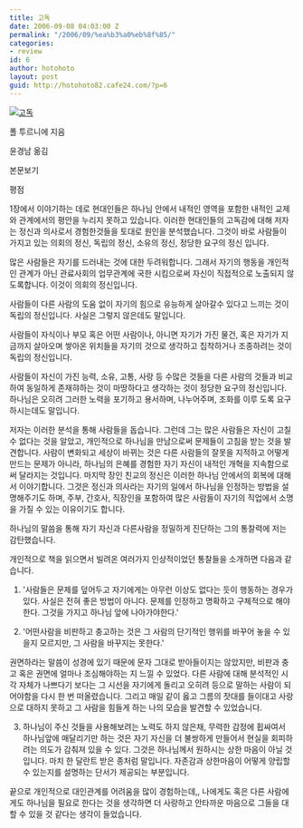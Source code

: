 ```yaml
---
title: 고독
date: 2006-09-08 04:03:00 Z
permalink: "/2006/09/%ea%b3%a0%eb%8f%85/"
categories:
- review
id: 6
author: hotohoto
layout: post
guid: http://hotohoto82.cafe24.com/?p=6
---
```


![](http://bookimg.naver.com/coverimg/libro/book_img/2816/0100004649646_03.jpg)[고독](http://book.naver.com/bookdb/book_detail.php?bid=125656)

폴 투르니에 지음

윤경남 옮김

본문보기

평점

1장에서 이야기하는 데로 현대인들은 하나님 안에서 내적인 영역을 포함한 내적인 교제와 관계에서의 평안을 누리지 못하고 있습니다. 이러한 현대인들의 고독감에 대해 저자는 정신과 의사로서 경험한것들을 토대로 원인을 분석했습니다. 그것이 바로 사람들이 가지고 있는 의회의 정신, 독립의 정신, 소유의 정신, 정당한 요구의 정신 입니다.

많은 사람들은 자기를 드러내는 것에 대한 두려워합니다. 그래서 자기의 행동을 개인적인 관계가 아닌 관료사회의 업무관계에 국한 시킴으로써 자신이 직접적으로 노출되지 않도록합니다. 이것이 의회의 정신입니다.

사람들이 다른 사람의 도움 없이 자기의 힘으로 유능하게 살아갈수 있다고 느끼는 것이 독립의 정신입니다. 사실은 그렇지 않은데도 말입니다.

사람들이 자식이나 부모 혹은 어떤 사람이나, 아니면 자기가 가진 물건, 혹은 자기가 지금까지 살아오며 쌓아온 위치들을 자기의 것으로 생각하고 집착하거나 조종하려는 것이 독립의 정신입니다.

사람들이 자신이 가진 능력, 소유, 고통, 사랑 등 수많은 것들을 다른 사람의 것들과 비교하여 동일하게 존재햐하는 것이 마땅하다고 생각하는 것이 정당한 요구의 정신입니다. 하나님은 오히려 그러한 노력을 포기하고 용서하며, 나누어주며, 조화를 이루 도록 요구하시는데도 말입니다.

저자는 이러한 분석을 통해 사람들을 돕습니다. 그런데 그는 많은 사람들은 자신이 고칠 수 없다는 것을 알았고, 개인적으로 하나님을 만남으로써 문제들이 고침을 받는 것을 발견합니다. 사람이 변화되고 세상이 바뀌는 것은 다른 사람들의 잘못을 지적하고 어떻게 만드는 문제가 아니라, 하나님의 은혜를 경험한 자기 자신이 내적인 개혁을 지속함으로써 달라지는 것입니다. 마지막 장인 친교의 정신은 이러한 하나님 안에서의 회복에 대해서 이야기합니다. 그것은 정신과 의사라는 자기의 일에서 하나님을 인정하는 방법을 설명해주기도 하며, 주부, 간호사, 직장인을 포함하여 많은 사람들이 자기의 직업에서 소명을 가질 수 있는 이유이기도 합니다.

하나님의 말씀을 통해 자기 자신과 다른사람을 정밀하게 진단하는 그의 통찰력에 저는 감탄했습니다.

개인적으로 책을 읽으면서 빌려온 여러가지 인상적이었던 통찰들을 소개하면 다음과 같습니다.

1) '사람들은 문제를 덮어두고 자기에게는 아무런 이상도 없다는 듯이 행동하는 경우가 있다. 사실은 전혀 좋은 방법이 아니다. 문제를 인정하고 명확하고 구체적으로 해야한다.  그것을 가지고 하나님 앞에 나아가야한다.'

2) '어떤사람을 비판하고 충고하는 것은 그 사람의 단기적인 행위를 바꾸어 놓을 수 있을지 모르지만, 그 사람을 바꾸지는 못한다.'

권면하라는 말씀이 성경에 있기 때문에 문자 그대로 받아들이지는 않았지만, 비판과 충고 혹은 권면에 얼마나 조심해야하는 지 느낄 수 있었다. 다른 사람에 대해 분석적인 시각 자체가 나쁘다기 보다는 그 시선을 자기에게 돌리고 오히려 등으로 말하는 사람이 되어야함을 다시 한 번 떠올렸습니다. 그리고 매일 같이 옳고 그름의 잣대를 들이대고 사랑으로 대하지 못하고 그 사람을 힘들게 하는 나의 모습을 발견할 수 있었습니다.

3) 하나님이 주신 것들을 사용해보려는 노력도 하지 않은채, 무력한 감정에 휩싸여서 하나님앞에 매달리기만 하는 것은 자기 자신을 더 불쌍하게 만들어서 현실을 회피하려는 의도가 감춰져 있을 수 있다. 그것은 하나님께서 원하시는 상한 마음이 아닐 것입니다. 마치 한 달란트 받은 종처럼 말입니다. 자존감과 상한마음이 어떻게 양립할 수 있는지를 설명하는 단서가 제공되는 부분입니다.

끝으로 개인적으로 대인관계를 어려움을 많이 경험하는데,, 나에게도 혹은 다른 사람에게도 하나님을 필요로 한다는 것을 생각하면 더 사랑하고 안타까운 마음으로 그들을 대할 수 있을 것 같다는 생각이 들었습니다.
